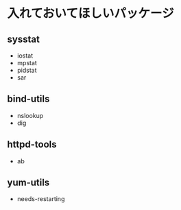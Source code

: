 # 入れておいてほしいパッケージ
## sysstat
- iostat
- mpstat
- pidstat
- sar

## bind-utils
- nslookup
- dig

## httpd-tools
- ab

## yum-utils
- needs-restarting
